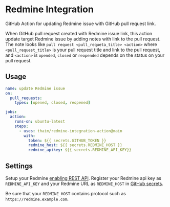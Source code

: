 # Redmine Integration
GitHub Action for updating Redmine issue with GitHub pull request link.

When GitHub pull request created with Redmine issue link, this action update target Redmine issue by adding notes with link to the pull request.
The note looks like `pull request <pull_requeta_title> <action>` where `<pull_request_title>` is your pull request title and link to the pull request, and `<action>` is `opended`, `closed` or `reopended` depends on the status on your pull request.


## Usage

```yaml
name: update Redmine issue
on:
  pull_requests:
    types: [opened, closed, reopened]

jobs:
  action:
    runs-on: ubuntu-latest
    steps:
      - uses: thaim/redmine-integration-action@main
        with:
          token: ${{ secrets.GITHUB_TOKEN }}
          redmine_host: ${{ secrets.REDMINE_HOST }}
          redmine_apikey: ${{ secrets.REDMINE_API_KEY}}
```

## Settings
Setup your Redmine [enabling REST API](https://www.redmine.org/projects/redmine/wiki/rest_api#Authentication). Register your Redmine api key as `REDMINE_API_KEY` and your Redmine URL as `REDMINE_HOST` in [GitHub secrets](https://docs.github.com/en/actions/reference/encrypted-secrets#creating-encrypted-secrets-for-a-repository).

Be sure that your `REDMINE_HOST` contains protocol such as `https://redmine.example.com`.
